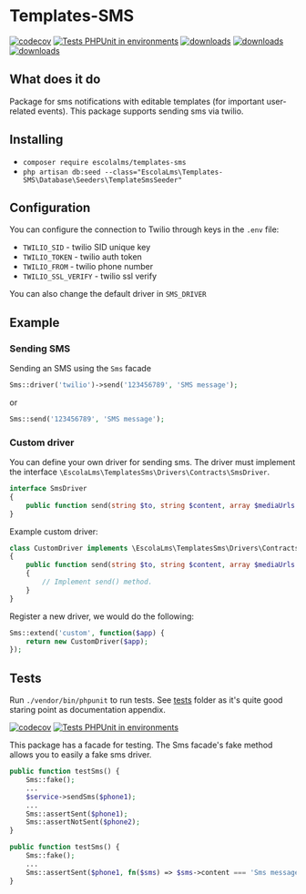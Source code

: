 # Templates-SMS
[![codecov](https://codecov.io/gh/EscolaLMS/Templates-SMS/branch/main/graph/badge.svg?token=O91FHNKI6R)](https://codecov.io/gh/EscolaLMS/Templates-SMS)
[![Tests PHPUnit in environments](https://github.com/EscolaLMS/Templates-SMS/actions/workflows/test.yml/badge.svg)](https://github.com/EscolaLMS/Templates-SMS/actions/workflows/test.yml)
[![downloads](https://img.shields.io/packagist/dt/escolalms/templates-sms)](https://packagist.org/packages/escolalms/templates-sms)
[![downloads](https://img.shields.io/packagist/v/escolalms/templates-sms)](https://packagist.org/packages/escolalms/templates-sms)
[![downloads](https://img.shields.io/packagist/l/escolalms/templates-sms)](https://packagist.org/packages/escolalms/templates-sms)

## What does it do
Package for sms notifications with editable templates (for important user-related events).
This package supports sending sms via twilio.

## Installing
- `composer require escolalms/templates-sms`
- `php artisan db:seed --class="EscolaLms\Templates-SMS\Database\Seeders\TemplateSmsSeeder"`

## Configuration
You can configure the connection to Twilio through keys in the `.env` file:
- `TWILIO_SID` - twilio SID unique key 
- `TWILIO_TOKEN` - twilio auth token
- `TWILIO_FROM` - twilio phone number
- `TWILIO_SSL_VERIFY` - twilio ssl verify

You can also change the default driver in `SMS_DRIVER`

## Example
### Sending SMS
Sending an SMS using the `Sms` facade
```php
Sms::driver('twilio')->send('123456789', 'SMS message');
````
or
```php
Sms::send('123456789', 'SMS message');
```

### Custom driver
You can define your own driver for sending sms. The driver must implement the interface `\EscolaLms\TemplatesSms\Drivers\Contracts\SmsDriver`.

```php
interface SmsDriver
{
    public function send(string $to, string $content, array $mediaUrls = [], array $params = []): bool;
}
```

Example custom driver:
```php
class CustomDriver implements \EscolaLms\TemplatesSms\Drivers\Contracts\SmsDriver
{
    public function send(string $to, string $content, array $mediaUrls = [], $params = []): bool
    {
        // Implement send() method.
    }
}
```

Register a new driver, we would do the following:
```php
Sms::extend('custom', function($app) {
    return new CustomDriver($app);
});
```


## Tests
Run `./vendor/bin/phpunit` to run tests. See [tests](https://github.com/EscolaLMS/Templates-SMS/tree/main/tests) folder as it's quite good staring point as documentation appendix.

[![codecov](https://codecov.io/gh/EscolaLMS/Templates-SMS/branch/main/graph/badge.svg?token=O91FHNKI6R)](https://codecov.io/gh/EscolaLMS/Templates-SMS)
[![Tests PHPUnit in environments](https://github.com/EscolaLMS/Templates-SMS/actions/workflows/test.yml/badge.svg)](https://github.com/EscolaLMS/Templates-SMS/actions/workflows/test.yml)

This package has a facade for testing.
The Sms facade's fake method allows you to easily a fake sms driver.

```php
public function testSms() {
    Sms::fake();
    ...
    $service->sendSms($phone1);
    ...
    Sms::assertSent($phone1);
    Sms::assertNotSent($phone2);
}
```

```php
public function testSms() {
    Sms::fake();
    ...
    Sms::assertSent($phone1, fn($sms) => $sms->content === 'Sms message');
}
```

